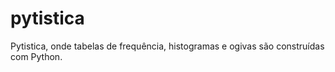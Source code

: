 # pytistica
Pytistica, onde tabelas de frequência, histogramas e ogivas são construídas com Python.
